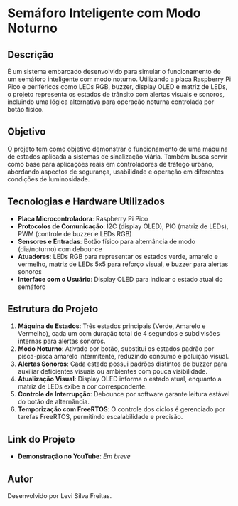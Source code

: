 # Semáforo Inteligente com Modo Noturno

## Descrição  
É um sistema embarcado desenvolvido para simular o funcionamento de um semáforo inteligente com modo noturno. Utilizando a placa Raspberry Pi Pico e periféricos como LEDs RGB, buzzer, display OLED e matriz de LEDs, o projeto representa os estados de trânsito com alertas visuais e sonoros, incluindo uma lógica alternativa para operação noturna controlada por botão físico.

## Objetivo  
O projeto tem como objetivo demonstrar o funcionamento de uma máquina de estados aplicada a sistemas de sinalização viária. Também busca servir como base para aplicações reais em controladores de tráfego urbano, abordando aspectos de segurança, usabilidade e operação em diferentes condições de luminosidade.

## Tecnologias e Hardware Utilizados  
- **Placa Microcontroladora**: Raspberry Pi Pico  
- **Protocolos de Comunicação**: I2C (display OLED), PIO (matriz de LEDs), PWM (controle de buzzer e LEDs RGB)  
- **Sensores e Entradas**: Botão físico para alternância de modo (dia/noturno) com debounce  
- **Atuadores**: LEDs RGB para representar os estados verde, amarelo e vermelho, matriz de LEDs 5x5 para reforço visual, e buzzer para alertas sonoros  
- **Interface com o Usuário**: Display OLED para indicar o estado atual do semáforo

## Estrutura do Projeto  
1. **Máquina de Estados**: Três estados principais (Verde, Amarelo e Vermelho), cada um com duração total de 4 segundos e subdivisões internas para alertas sonoros.  
2. **Modo Noturno**: Ativado por botão, substitui os estados padrão por pisca-pisca amarelo intermitente, reduzindo consumo e poluição visual.  
3. **Alertas Sonoros**: Cada estado possui padrões distintos de buzzer para auxiliar deficientes visuais ou ambientes com pouca visibilidade.  
4. **Atualização Visual**: Display OLED informa o estado atual, enquanto a matriz de LEDs exibe a cor correspondente.  
5. **Controle de Interrupção**: Debounce por software garante leitura estável do botão de alternância.  
6. **Temporização com FreeRTOS**: O controle dos ciclos é gerenciado por tarefas FreeRTOS, permitindo escalabilidade e precisão.

## Link do Projeto  
- **Demonstração no YouTube**: *Em breve*

## Autor  
Desenvolvido por Levi Silva Freitas.
